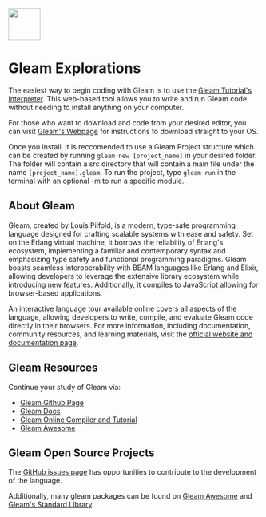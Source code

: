 <img src="https://raw.githubusercontent.com/rtoal/polyglot/master/docs/resources/gleam-logo-full.png" width="64" height="64">

# Gleam Explorations

The easiest way to begin coding with Gleam is to use the [Gleam Tutorial's Interpreter](https://tour.gleam.run/). This web-based tool allows you to write and run Gleam code without needing to install anything on your computer.

For those who want to download and code from your desired editor, you can visit [Gleam's Webpage](https://gleam.run/getting-started/installing/#installing-gleam) for instructions to download straight to your OS.

Once you install, it is reccomended to use a Gleam Project structure which can be created by running `gleam new [project_name]` in your desired folder. The folder will contain a src directory that will contain a main file under the name `[project_name].gleam`. To run the project, type `gleam run` in the terminal with an optional -m to run a specific module.

## About Gleam

⁤Gleam, created by Louis Pilfold, is a modern, type-safe programming language designed for crafting scalable systems with ease and safety. ⁤⁤Set on the Erlang virtual machine, it borrows the reliability of Erlang's ecosystem, implementing a familiar and contemporary syntax and emphasizing type safety and functional programming paradigms. ⁤⁤Gleam boasts seamless interoperability with BEAM languages like Erlang and Elixir, allowing developers to leverage the extensive library ecosystem while introducing new features. Additionally, it compiles to JavaScript allowing for browser-based applications.

⁤An [interactive language tour](https://tour.gleam.run/) available online covers all aspects of the language, allowing developers to write, compile, and evaluate Gleam code directly in their browsers. ⁤⁤For more information, including documentation, community resources, and learning materials, visit the [official website and documentation page](https://gleam.run/).

## Gleam Resources

Continue your study of Gleam via:

- [Gleam Github Page](https://github.com/gleam-lang/gleam)
- [Gleam Docs](https://gleam.run/documentation/)
- [Gleam Online Compiler and Tutorial](https://tour.gleam.run/)
- [Gleam Awesome](https://github.com/gleam-lang/awesome-gleam)

## Gleam Open Source Projects

The [GitHub issues page](https://github.com/gleam-lang/gleam/issues) has opportunities to contribute to the development of the language.

Additionally, many gleam packages can be found on [Gleam Awesome](https://github.com/gleam-lang/awesome-gleam) and [Gleam's Standard Library](https://github.com/gleam-lang/stdlib).
